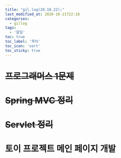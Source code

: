 ```yaml
---
title: "gil.log(20.10.22);"
last_modified_at: 2020-10-21T22:18
categories: 
  - gillog
tags: 
  - '할일'
toc: true
toc_label: '목차'
toc_icon: 'sort'
toc_sticky: true
---
```


# ~~프로그래머스 1문제~~

# ~~Spring MVC 정리~~

# ~~Servlet 정리~~

# 토이 프로젝트 메인 페이지 개발